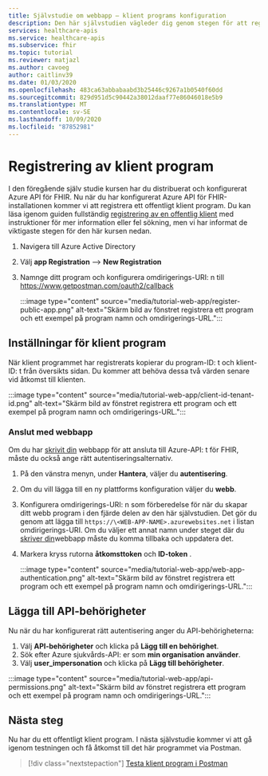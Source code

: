 ```yaml
---
title: Självstudie om webbapp – klient programs konfiguration
description: Den här självstudien vägleder dig genom stegen för att registrera ett offentligt program för att förbereda för att distribuera ett webb program
services: healthcare-apis
ms.service: healthcare-apis
ms.subservice: fhir
ms.topic: tutorial
ms.reviewer: matjazl
ms.author: cavoeg
author: caitlinv39
ms.date: 01/03/2020
ms.openlocfilehash: 483ca63abbabaabd3b25446c9267a1b0540f60dd
ms.sourcegitcommit: 829d951d5c90442a38012daaf77e86046018e5b9
ms.translationtype: MT
ms.contentlocale: sv-SE
ms.lasthandoff: 10/09/2020
ms.locfileid: "87852981"
---
```

# <a name="client-application-registration"></a>Registrering av klient program
I den föregående själv studie kursen har du distribuerat och konfigurerat Azure API för FHIR. Nu när du har konfigurerat Azure API för FHIR-installationen kommer vi att registrera ett offentligt klient program. Du kan läsa igenom guiden fullständig [registrering av en offentlig klient](register-public-azure-ad-client-app.md) med instruktioner för mer information eller fel sökning, men vi har informat de viktigaste stegen för den här kursen nedan.

1. Navigera till Azure Active Directory
1. Välj **app Registration**  -->  **New Registration**
1. Namnge ditt program och konfigurera omdirigerings-URI: n till https://www.getpostman.com/oauth2/callback

   :::image type="content" source="media/tutorial-web-app/register-public-app.png" alt-text="Skärm bild av fönstret registrera ett program och ett exempel på program namn och omdirigerings-URL.":::

## <a name="client-application-settings"></a>Inställningar för klient program

När klient programmet har registrerats kopierar du program-ID: t och klient-ID: t från översikts sidan. Du kommer att behöva dessa två värden senare vid åtkomst till klienten.

:::image type="content" source="media/tutorial-web-app/client-id-tenant-id.png" alt-text="Skärm bild av fönstret registrera ett program och ett exempel på program namn och omdirigerings-URL.":::

### <a name="connect-with-web-app"></a>Anslut med webbapp

Om du har [skrivit din](tutorial-web-app-write-web-app.md) webbapp för att ansluta till Azure-API: t för FHIR, måste du också ange rätt autentiseringsalternativ. 

1. På den vänstra menyn, under **Hantera**, väljer du **autentisering**. 

1. Om du vill lägga till en ny plattforms konfiguration väljer du **webb**.

1. Konfigurera omdirigerings-URI: n som förberedelse för när du skapar ditt webb program i den fjärde delen av den här självstudien. Det gör du genom att lägga till `https://\<WEB-APP-NAME>.azurewebsites.net` i listan omdirigerings-URI. Om du väljer ett annat namn under steget där du [skriver din](tutorial-web-app-write-web-app.md)webbapp måste du komma tillbaka och uppdatera det.

1. Markera kryss rutorna **åtkomsttoken** och **ID-token** .

   :::image type="content" source="media/tutorial-web-app/web-app-authentication.png" alt-text="Skärm bild av fönstret registrera ett program och ett exempel på program namn och omdirigerings-URL.":::

## <a name="add-api-permissions"></a>Lägga till API-behörigheter

Nu när du har konfigurerat rätt autentisering anger du API-behörigheterna:

1. Välj **API-behörigheter** och klicka på **Lägg till en behörighet**.
1. Sök efter Azure sjukvårds-API: er som **min organisation använder**.
1. Välj **user_impersonation** och klicka på **Lägg till behörigheter**.

:::image type="content" source="media/tutorial-web-app/api-permissions.png" alt-text="Skärm bild av fönstret registrera ett program och ett exempel på program namn och omdirigerings-URL.":::

## <a name="next-steps"></a>Nästa steg
Nu har du ett offentligt klient program. I nästa självstudie kommer vi att gå igenom testningen och få åtkomst till det här programmet via Postman.

>[!div class="nextstepaction"]
>[Testa klient program i Postman](tutorial-web-app-test-postman.md)

